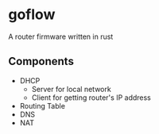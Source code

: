 # goflow
A router firmware written in rust

## Components

* DHCP
  * Server for local network
  * Client for getting router's IP address
* Routing Table
* DNS
* NAT 
